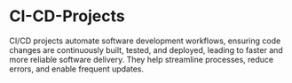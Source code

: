 # CI-CD-Projects
CI/CD projects automate software development workflows, ensuring code changes are continuously built, tested, and deployed, leading to faster and more reliable software delivery. They help streamline processes, reduce errors, and enable frequent updates.
